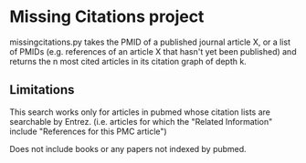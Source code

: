 Missing Citations project
=================
missingcitations.py takes the PMID of a published journal article X, or a list of PMIDs (e.g. references of an article X that hasn't yet been published) and returns the n most cited articles in its citation graph of depth k.

Limitations
-----------------
This search works only for articles in pubmed whose citation lists are searchable by Entrez.  (i.e. articles for which the "Related Information" include "References for this PMC article")

Does not include books or any papers not indexed by pubmed.
